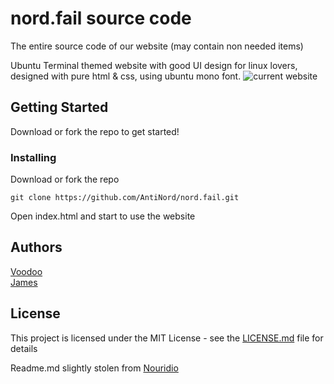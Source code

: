 # nord.fail source code
The entire source code of our website (may contain non needed items)

Ubuntu Terminal themed website with good UI design for linux lovers, designed with pure html & css, using ubuntu mono font.
![current website](https://i.ibb.co/v4CYCjk/website.png)

## Getting Started

Download or fork the repo to get started!

### Installing

Download or fork the repo

```
git clone https://github.com/AntiNord/nord.fail.git
```

Open index.html and start to use the website 

## Authors

[Voodoo](https://github.com/AntiNord)<br>
[James](https://github.com/httpjamesm)

## License

This project is licensed under the MIT License - see the [LICENSE.md](LICENSE.md) file for details

Readme.md slightly stolen from [Nouridio](https://github.com/Nouridio)
